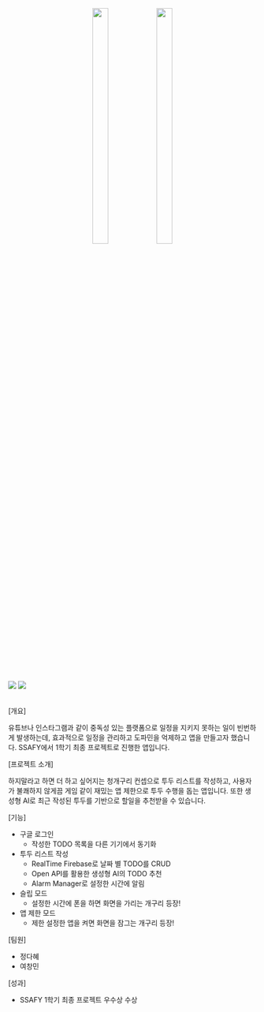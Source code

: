 <div align="center">  
  <img src="https://github.com/yeolife/frogDetox/assets/82012857/42d157ad-236e-47af-adf9-d363de4fff63" width="25%" height="35%">
  <img src="https://github.com/yeolife/frogDetox/assets/82012857/9a29470a-ab7f-4392-a855-d2c67ebad209" width="25%" height="35%">
</div>

<img src="https://github.com/yeolife/frogDetox/assets/82012857/343cb9c2-ee4d-430f-9633-abc28ffd5412">
 
<img src="https://github.com/yeolife/frogDetox/assets/82012857/fda22bcd-ffe2-4b2e-9037-8aee89218d8a">
<br><br>

[개요]

유튜브나 인스타그램과 같이 중독성 있는 플랫폼으로 일정을 지키지 못하는 일이 빈번하게 발생하는데, 효과적으로 일정을 관리하고 도파민을 억제하고 앱을 만들고자 했습니다. SSAFY에서 1학기 최종 프로젝트로 진행한 앱입니다.

[프로젝트 소개]

하지말라고 하면 더 하고 싶어지는 청개구리 컨셉으로 투두 리스트를 작성하고, 사용자가 불쾌하지 않게끔 게임 같이 재밌는 앱 제한으로 투두 수행을 돕는 앱입니다. 또한 생성형 AI로 최근 작성된 투두를 기반으로 할일을 추천받을 수 있습니다.

[기능] 

- 구글 로그인
    - 작성한 TODO 목록을 다른 기기에서 동기화
- 투두 리스트 작성
    - RealTime Firebase로 날짜 별 TODO를 CRUD
    - Open API를 활용한 생성형 AI의 TODO 추천
    - Alarm Manager로 설정한 시간에 알림
- 슬립 모드
    - 설정한 시간에 폰을 하면 화면을 가리는 개구리 등장!
- 앱 제한 모드
    - 제한 설정한 앱을 켜면 화면을 잠그는 개구리 등장!

[팀원] 

- 정다혜
- 여창민

[성과] 

- SSAFY 1학기 최종 프로젝트 우수상 수상
